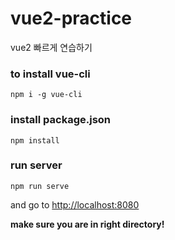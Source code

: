 # vue2-practice
vue2 빠르게 연습하기

### to install vue-cli
```
npm i -g vue-cli
```

### install package.json
```
npm install
```

### run server
```
npm run serve
```
and go to [http://localhost:8080](http://localhost:8080)

**make sure you are in right directory!**
